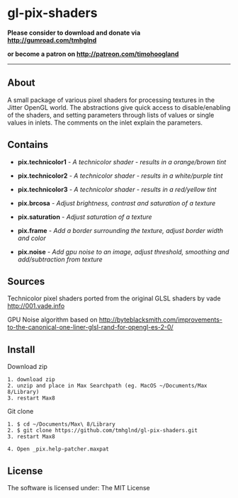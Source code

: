 # gl-pix-shaders

**Please consider to download and donate via http://gumroad.com/tmhglnd**

**or become a patron on http://patreon.com/timohoogland**

---

## About

A small package of various pixel shaders for processing textures in the Jitter OpenGL world. The abstractions give quick access to disable/enabling of the shaders, and setting parameters through lists of values or single values in inlets. The comments on the inlet explain the parameters.

## Contains

- **pix.technicolor1** - *A technicolor shader - results in a orange/brown tint*

- **pix.technicolor2** - *A technicolor shader - results in a white/purple tint*

- **pix.technicolor3** - *A technicolor shader - results in a red/yellow tint*

- **pix.brcosa** - *Adjust brightness, contrast and saturation of a texture*

- **pix.saturation** - *Adjust saturation of a texture*

- **pix.frame** - *Add a border surrounding the texture, adjust border width and color*

- **pix.noise** - *Add gpu noise to an image, adjust threshold, smoothing and add/subtraction from texture*

## Sources

Technicolor pixel shaders ported from the original GLSL shaders by vade
http://001.vade.info

GPU Noise algorithm based on http://byteblacksmith.com/improvements-to-the-canonical-one-liner-glsl-rand-for-opengl-es-2-0/

## Install

Download zip
```
1. download zip
2. unzip and place in Max Searchpath (eg. MacOS ~/Documents/Max 8/Library)
3. restart Max8
```
Git clone
```
1. $ cd ~/Documents/Max\ 8/Library
2. $ git clone https://github.com/tmhglnd/gl-pix-shaders.git
3. restart Max8
```
```
4. Open _pix.help-patcher.maxpat
```
## License

The software is licensed under:
The MIT License
